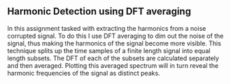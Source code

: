 ## Harmonic Detection using DFT averaging

In this assignment tasked with extracting the harmonics from a noise corrupted signal. To do this I use DFT averaging to dim out the noise of the signal, thus making the harmonics of the signal become more visible. This technique splits up the time samples of a finite length signal into equal length subsets. The DFT of each of the subsets are calculated separately and then averaged. Plotting this averaged spectrum will in turn reveal the harmonic frequencies of the signal as distinct peaks. 
